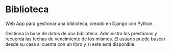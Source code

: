 # Biblioteca
Web App para gestionar una biblioteca, creado en Django con Python.

Gestiona la base de datos de una biblioteca. 
Administra los préstamos y recuerda las fechas de vencimiento de los mismos.
El usuario puede buscar desde su casa si cuenta con un libro y si este está disponible.
